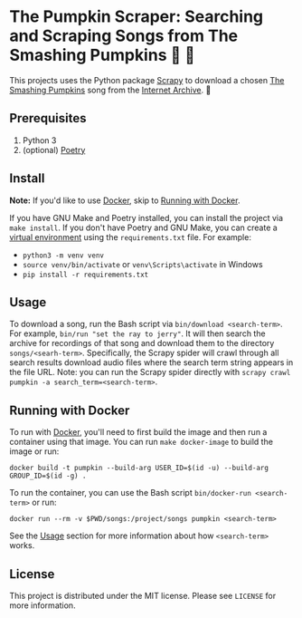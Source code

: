 # The Pumpkin Scraper: Searching and Scraping Songs from The Smashing Pumpkins 🎃 🔨
This projects uses the Python package [Scrapy](https://scrapy.org/) to download a chosen [The Smashing Pumpkins](https://smashingpumpkins.com/) song from the [Internet Archive](https://archive.org/). 🎃

## Prerequisites
1. Python 3
1. (optional) [Poetry](https://python-poetry.org/)

## Install
**Note:** If you'd like to use [Docker](https://www.docker.com/), skip to [Running with Docker](#running-with-docker).

If you have GNU Make and Poetry installed, you can install the project via `make install`. If you don't have Poetry and GNU Make, you can create a [virtual environment](https://docs.python.org/3/tutorial/venv.html) using the `requirements.txt` file. For example:

* `python3 -m venv venv`
* `source venv/bin/activate` or `venv\Scripts\activate` in Windows
* `pip install -r requirements.txt`

## Usage
To download a song, run the Bash script via `bin/download <search-term>`. For example, `bin/run "set the ray to jerry"`. It will then search the archive for recordings of that song and download them to the directory `songs/<searh-term>`. Specifically, the Scrapy spider will crawl through all search results download audio files where the search term string appears in the file URL. Note: you can run the Scrapy spider directly with `scrapy crawl pumpkin -a search_term=<search-term>`.

## Running with Docker
To run with [Docker](https://www.docker.com/), you'll need to first build the image and then run a container using that image. You can run `make docker-image` to build the image or run:

`docker build -t pumpkin --build-arg USER_ID=$(id -u) --build-arg GROUP_ID=$(id -g) .`

To run the container, you can use the Bash script `bin/docker-run <search-term>` or run:

`docker run --rm -v $PWD/songs:/project/songs pumpkin <search-term>`

See the [Usage](#usage) section for more information about how `<search-term>` works.

## License
This project is distributed under the MIT license. Please see `LICENSE` for more information.
